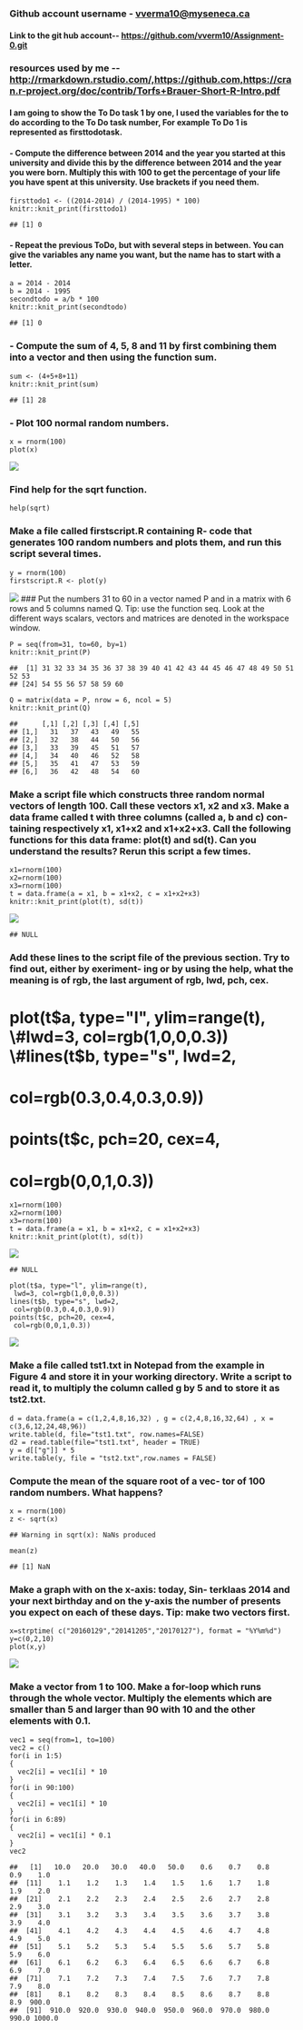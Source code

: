 ### Github account username - <vverma10@myseneca.ca>

#### Link to the git hub account-- <https://github.com/vverm10/Assignment-0.git>

### resources used by me --<http://rmarkdown.rstudio.com/,https://github.com,https://cran.r-project.org/doc/contrib/Torfs+Brauer-Short-R-Intro.pdf>

#### I am going to show the To Do task 1 by one, I used the variables for the to do according to the To Do task number, For example To Do 1 is represented as firsttodotask.

#### - Compute the difference between 2014 and the year you started at this university and divide this by the difference between 2014 and the year you were born. Multiply this with 100 to get the percentage of your life you have spent at this university. Use brackets if you need them.

    firsttodo1 <- ((2014-2014) / (2014-1995) * 100) 
    knitr::knit_print(firsttodo1)

    ## [1] 0

#### - Repeat the previous ToDo, but with several steps in between. You can give the variables any name you want, but the name has to start with a letter.

    a = 2014 - 2014
    b = 2014 - 1995
    secondtodo = a/b * 100
    knitr::knit_print(secondtodo)

    ## [1] 0

### - Compute the sum of 4, 5, 8 and 11 by first combining them into a vector and then using the function sum.

    sum <- (4+5+8+11)
    knitr::knit_print(sum)

    ## [1] 28

### - Plot 100 normal random numbers.

    x = rnorm(100)
    plot(x)

![](assignment_0_files/figure-markdown_strict/unnamed-chunk-4-1.png)<!-- -->

### Find help for the sqrt function.

    help(sqrt)

### Make a file called firstscript.R containing R- code that generates 100 random numbers and plots them, and run this script several times.

    y = rnorm(100)
    firstscript.R <- plot(y)  

![](assignment_0_files/figure-markdown_strict/unnamed-chunk-6-1.png)<!-- -->
\#\#\# Put the numbers 31 to 60 in a vector named P and in a matrix with
6 rows and 5 columns named Q. Tip: use the function seq. Look at the
different ways scalars, vectors and matrices are denoted in the
workspace window.

    P = seq(from=31, to=60, by=1)
    knitr::knit_print(P)

    ##  [1] 31 32 33 34 35 36 37 38 39 40 41 42 43 44 45 46 47 48 49 50 51 52 53
    ## [24] 54 55 56 57 58 59 60

    Q = matrix(data = P, nrow = 6, ncol = 5)
    knitr::knit_print(Q)

    ##      [,1] [,2] [,3] [,4] [,5]
    ## [1,]   31   37   43   49   55
    ## [2,]   32   38   44   50   56
    ## [3,]   33   39   45   51   57
    ## [4,]   34   40   46   52   58
    ## [5,]   35   41   47   53   59
    ## [6,]   36   42   48   54   60

### Make a script file which constructs three random normal vectors of length 100. Call these vectors x1, x2 and x3. Make a data frame called t with three columns (called a, b and c) con- taining respectively x1, x1+x2 and x1+x2+x3. Call the following functions for this data frame: plot(t) and sd(t). Can you understand the results? Rerun this script a few times.

    x1=rnorm(100)
    x2=rnorm(100)
    x3=rnorm(100)
    t = data.frame(a = x1, b = x1+x2, c = x1+x2+x3)
    knitr::knit_print(plot(t), sd(t)) 

![](assignment_0_files/figure-markdown_strict/unnamed-chunk-8-1.png)<!-- -->

    ## NULL

### Add these lines to the script file of the previous section. Try to find out, either by exeriment- ing or by using the help, what the meaning is of rgb, the last argument of rgb, lwd, pch, cex.

plot(t$a, type="l", ylim=range(t), \#lwd=3, col=rgb(1,0,0,0.3)) \#lines(t$b, type="s", lwd=2,
=============================================================================================

col=rgb(0.3,0.4,0.3,0.9))
=========================

points(t$c, pch=20, cex=4,
==========================

col=rgb(0,0,1,0.3))
===================

    x1=rnorm(100)
    x2=rnorm(100)
    x3=rnorm(100)
    t = data.frame(a = x1, b = x1+x2, c = x1+x2+x3)
    knitr::knit_print(plot(t), sd(t)) 

![](assignment_0_files/figure-markdown_strict/unnamed-chunk-9-1.png)<!-- -->

    ## NULL

    plot(t$a, type="l", ylim=range(t),
     lwd=3, col=rgb(1,0,0,0.3))
    lines(t$b, type="s", lwd=2,
     col=rgb(0.3,0.4,0.3,0.9))
    points(t$c, pch=20, cex=4,
     col=rgb(0,0,1,0.3))

![](assignment_0_files/figure-markdown_strict/unnamed-chunk-9-2.png)<!-- -->

### Make a file called tst1.txt in Notepad from the example in Figure 4 and store it in your working directory. Write a script to read it, to multiply the column called g by 5 and to store it as tst2.txt.

    d = data.frame(a = c(1,2,4,8,16,32) , g = c(2,4,8,16,32,64) , x = c(3,6,12,24,48,96))
    write.table(d, file="tst1.txt", row.names=FALSE)
    d2 = read.table(file="tst1.txt", header = TRUE)
    y = d[["g"]] * 5
    write.table(y, file = "tst2.txt",row.names = FALSE)

### Compute the mean of the square root of a vec- tor of 100 random numbers. What happens?

    x = rnorm(100)
    z <- sqrt(x)

    ## Warning in sqrt(x): NaNs produced

    mean(z)

    ## [1] NaN

### Make a graph with on the x-axis: today, Sin- terklaas 2014 and your next birthday and on the y-axis the number of presents you expect on each of these days. Tip: make two vectors first.

    x=strptime( c("20160129","20141205","20170127"), format = "%Y%m%d")
    y=c(0,2,10)
    plot(x,y)

![](assignment_0_files/figure-markdown_strict/unnamed-chunk-12-1.png)<!-- -->

### Make a vector from 1 to 100. Make a for-loop which runs through the whole vector. Multiply the elements which are smaller than 5 and larger than 90 with 10 and the other elements with 0.1.

    vec1 = seq(from=1, to=100)
    vec2 = c()
    for(i in 1:5)
    {
      vec2[i] = vec1[i] * 10 
    }
    for(i in 90:100)
    {
      vec2[i] = vec1[i] * 10
    }
    for(i in 6:89)
    {
      vec2[i] = vec1[i] * 0.1
    }
    vec2

    ##   [1]   10.0   20.0   30.0   40.0   50.0    0.6    0.7    0.8    0.9    1.0
    ##  [11]    1.1    1.2    1.3    1.4    1.5    1.6    1.7    1.8    1.9    2.0
    ##  [21]    2.1    2.2    2.3    2.4    2.5    2.6    2.7    2.8    2.9    3.0
    ##  [31]    3.1    3.2    3.3    3.4    3.5    3.6    3.7    3.8    3.9    4.0
    ##  [41]    4.1    4.2    4.3    4.4    4.5    4.6    4.7    4.8    4.9    5.0
    ##  [51]    5.1    5.2    5.3    5.4    5.5    5.6    5.7    5.8    5.9    6.0
    ##  [61]    6.1    6.2    6.3    6.4    6.5    6.6    6.7    6.8    6.9    7.0
    ##  [71]    7.1    7.2    7.3    7.4    7.5    7.6    7.7    7.8    7.9    8.0
    ##  [81]    8.1    8.2    8.3    8.4    8.5    8.6    8.7    8.8    8.9  900.0
    ##  [91]  910.0  920.0  930.0  940.0  950.0  960.0  970.0  980.0  990.0 1000.0
